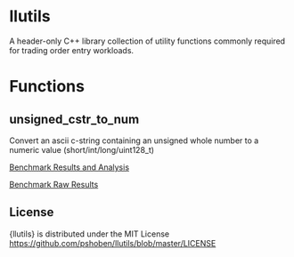 # llutils

A header-only C++ library collection of utility functions commonly required for trading order entry workloads.

# Functions

## unsigned_cstr_to_num 

Convert an ascii c-string containing an unsigned whole number to a numeric value (short/int/long/uint128_t)

[Benchmark Results and Analysis](https://github.com/pshoben/llutils/blob/master/data/unsigned_cstr_to_num_versions.md)

[Benchmark Raw Results](https://github.com/pshoben/llutils/blob/master/wiki/unsigned_cstr_to_num.md)



## License

{llutils} is distributed under the MIT License
<https://github.com/pshoben/llutils/blob/master/LICENSE>


